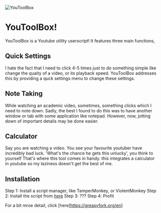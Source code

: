 ![YouToolBox](https://github.com/user-attachments/assets/c06a3719-cd1c-4d87-b58d-6007d07daa94)
# YouToolBox!
YouToolBox is a Youtube utility userscript!
It features three main functions,
## Quick Settings
I hate the fact that I need to click 4-5 times just to do something simple like change the quaity of a video, or its playback speed. YouToolBox addresses this by providing a quck settings menu to change these settings.
## Note Taking
While watching an academic video, sometimes, something clicks which I need to note down. Sadly, the best I found to do this was to have another window or tab with some application like notepad. However, now, jotting down of important details may be done easier.
## Calculator
Say you are watching a video. You see your favourite youtuber have incredibly bad luck. 'What's the chance he gets this unlucky', you think to yourself That's where this tool comes in handy. this integrates a calculator in youtube so my laziness doesn't get the best of me.
## Installation
Step 1: Install a script manager, like TamperMonkey, or ViolentMonkey
Step 2: Install the script from [here](https://greasyfork.org/en/scripts/540184-youtoolbox)
Step 3: ???
Step 4: Profit

For a bit mroe detail, click [here[https://greasyfork.org/en]
